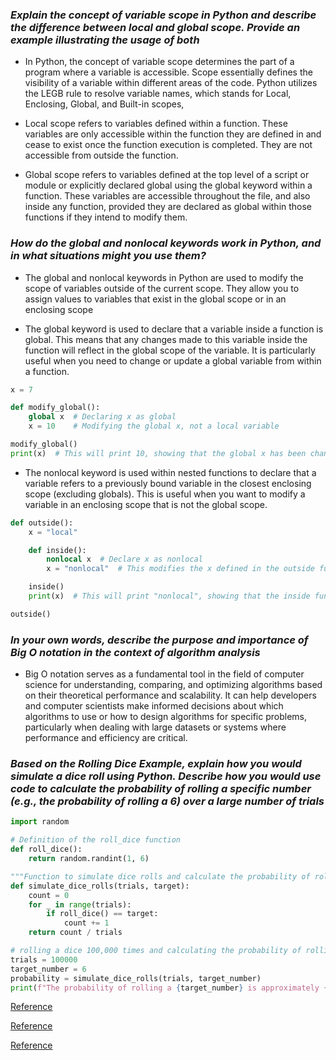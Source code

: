 ### *Explain the concept of variable scope in Python and describe the difference between local and global scope. Provide an example illustrating the usage of both* ###

- In Python, the concept of variable scope determines the part of a program where a variable is accessible. Scope essentially defines the visibility of a variable within different areas of the code. Python utilizes the LEGB rule to resolve variable names, which stands for Local, Enclosing, Global, and Built-in scopes,

- Local scope refers to variables defined within a function. These variables are only accessible within the function they are defined in and cease to exist once the function execution is completed. They are not accessible from outside the function.

- Global scope refers to variables defined at the top level of a script or module or explicitly declared global using the global keyword within a function. These variables are accessible throughout the file, and also inside any function, provided they are declared as global within those functions if they intend to modify them.



### *How do the global and nonlocal keywords work in Python, and in what situations might you use them?* ###

- The global and nonlocal keywords in Python are used to modify the scope of variables outside of the current scope. They allow you to assign values to variables that exist in the global scope or in an enclosing scope

- The global keyword is used to declare that a variable inside a function is global. This means that any changes made to this variable inside the function will reflect in the global scope of the variable. It is particularly useful when you need to change or update a global variable from within a function.

```python
x = 7

def modify_global():
    global x  # Declaring x as global
    x = 10    # Modifying the global x, not a local variable

modify_global()
print(x)  # This will print 10, showing that the global x has been changed
```

- The nonlocal keyword is used within nested functions to declare that a variable refers to a previously bound variable in the closest enclosing scope (excluding globals). This is useful when you want to modify a variable in an enclosing scope that is not the global scope.

```python
def outside():
    x = "local"

    def inside():
        nonlocal x  # Declare x as nonlocal
        x = "nonlocal"  # This modifies the x defined in the outside function

    inside()
    print(x)  # This will print "nonlocal", showing that the inside function modified the outside x

outside()
```


### *In your own words, describe the purpose and importance of Big O notation in the context of algorithm analysis* ###

- Big O notation serves as a fundamental tool in the field of computer science for understanding, comparing, and optimizing algorithms based on their theoretical performance and scalability. It can help developers and computer scientists make informed decisions about which algorithms to use or how to design algorithms for specific problems, particularly when dealing with large datasets or systems where performance and efficiency are critical.

### *Based on the Rolling Dice Example, explain how you would simulate a dice roll using Python. Describe how you would use code to calculate the probability of rolling a specific number (e.g., the probability of rolling a 6) over a large number of trials* ###

```python
import random

# Definition of the roll_dice function
def roll_dice():
    return random.randint(1, 6)

"""Function to simulate dice rolls and calculate the probability of rolling a specific target number and taking two arguments trials which is the number of dice should be rolled and target the number whose rolling probability we want to calculate """
def simulate_dice_rolls(trials, target):
    count = 0
    for _ in range(trials):
        if roll_dice() == target:
            count += 1
    return count / trials

# rolling a dice 100,000 times and calculating the probability of rolling a 6
trials = 100000
target_number = 6
probability = simulate_dice_rolls(trials, target_number)
print(f"The probability of rolling a {target_number} is approximately {probability}")
```


[Reference](https://realpython.com/python-scope-legb-rule/)

[Reference](https://www.youtube.com/watch?v=dNorFNlDbX0)

[Reference](https://web.archive.org/web/20220608035657/https://artofproblemsolving.com/wiki/index.php/Basic_Programming_With_Python#Random)

